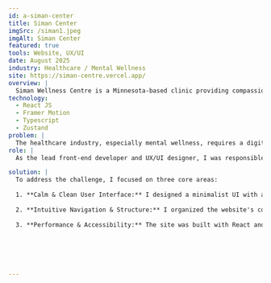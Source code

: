 ```yaml
---
id: a-siman-center
title: Siman Center
imgSrc: /siman1.jpeg
imgAlt: Siman Center
featured: true
tools: Website, UX/UI
date: August 2025
industry: Healthcare / Mental Wellness
site: https://siman-centre.vercel.app/
overview: |
  Siman Wellness Centre is a Minnesota-based clinic providing compassionate mental health services. Their website serves as a digital front door, offering information on their integrative approach, which blends therapy and counseling to help individuals and families find balance, resilience, and healing.
technology:
  - React JS
  - Framer Motion
  - Typescript
  - Zustand
problem: |
  The healthcare industry, especially mental wellness, requires a digital presence that builds immediate trust and feels accessible. The challenge was to design and develop a website that is not only fast and responsive but also conveys a sense of calm, compassion, and professionalism. The site needed to effectively present complex services in an easy-to-understand format while guiding users seamlessly toward scheduling a consultation, all without feeling clinical or intimidating.
role: |
  As the lead front-end developer and UX/UI designer, I was responsible for translating the clinic's vision into a fully functional, responsive, and user-friendly website. My work involved everything from initial wireframing and design to final development and deployment.

solution: |
  To address the challenge, I focused on three core areas:
  
  1. **Calm & Clean User Interface:** I designed a minimalist UI with a soft color palette and ample white space to create a serene and welcoming user experience. The typography was chosen for its high readability and professional feel.
  
  2. **Intuitive Navigation & Structure:** I organized the website's content into clear, logical sections (Home, About, Services, Contact). This allows users to easily find information about the clinic's approach, services, and partners without feeling overwhelmed.
  
  3. **Performance & Accessibility:** The site was built with React and Typescript for a robust and maintainable codebase. I used Framer Motion to add subtle, smooth animations that enhance the user experience without sacrificing performance. The final application is fast-loading and fully responsive, ensuring accessibility across all devices.






---
```

